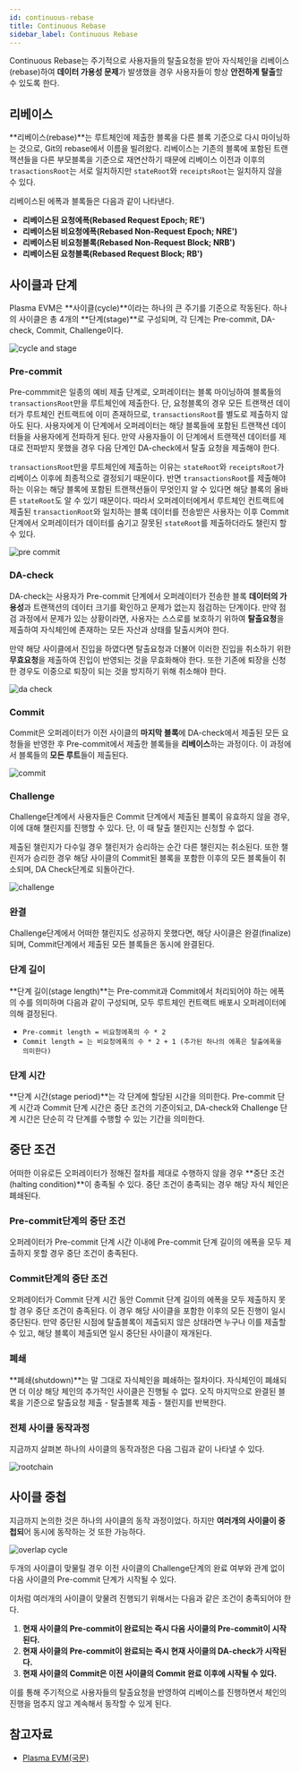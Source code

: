 ```yaml
---
id: continuous-rebase
title: Continuous Rebase
sidebar_label: Continuous Rebase
---
```


Continuous Rebase는 주기적으로 사용자들의 탈출요청을 받아 자식체인을 리베이스(rebase)하여 **데이터 가용성 문제**가 발생했을 경우 사용자들이 항상 **안전하게 탈출**할 수 있도록 한다. 


## 리베이스
**리베이스(rebase)**는 루트체인에 제출한 블록을 다른 블록 기준으로 다시 마이닝하는 것으로, Git의 rebase에서 이름을 빌려왔다. 리베이스는 기존의 블록에 포함된 트랜잭션들을 다른 부모블록을 기준으로 재연산하기 때문에 리베이스 이전과 이후의 `trasactionsRoot`는 서로 일치하지만 `stateRoot`와 `receiptsRoot`는 일치하지 않을 수 있다.

리베이스된 에폭과 블록들은 다음과 같이 나타낸다.

- **리베이스된 요청에폭(Rebased Request Epoch; RE')**
- **리베이스된 비요청에폭(Rebased Non-Request Epoch; NRE')**
- **리베이스된 비요청블록(Rebased Non-Request Block; NRB')**
- **리베이스된 요청블록(Rebased Request Block; RB')**


## 사이클과 단계
Plasma EVM은 **사이클(cycle)**이라는 하나의 큰 주기를 기준으로 작동된다. 하나의 사이클은 총 4개의 **단계(stage)**로 구성되며, 각 딘계는 Pre-commit, DA-check, Commit, Challenge이다.

![cycle and stage](assets/learn_advanced_cycle.png)


### Pre-commit
Pre-commmit은 일종의 예비 제출 단계로, 오퍼레이터는 블록 마이닝하여 블록들의 `transactionsRoot`만을 루트체인에 제출한다. 단, 요청블록의 경우 모든 트랜잭션 데이터가 루트체인 컨트랙트에 이미 존재하므로, `transactionsRoot`를 별도로 제출하지 않아도 된다. 사용자에게 이 단계에서 오퍼레이터는 해당 블록들에 포함된 트랜잭션 데이터들을 사용자에게 전파하게 된다. 만약 사용자들이 이 단계에서 트랜잭션 데이터를 제대로 전파받지 못했을 경우 다음 단계인 DA-check에서 탈출 요청을 제출해야 한다. 

`transactionsRoot`만을 루트체인에 제출하는 이유는 `stateRoot`와 `receiptsRoot`가 리베이스 이후에 최종적으로 결정되기 때문이다. 반면 `transactionsRoot`를 제출해야 하는 이유는 해당 블록에 포함된 트랜잭션들이 무엇인지 알 수 있다면 해당 블록의 올바른 `stateRoot`도 알 수 있기 때문이다. 따라서 오퍼레이터에게서 루트체인 컨트랙트에 제출된 `transactionRoot`와 일치하는 블록 데이터를 전송받은 사용자는 이후 Commit단계에서 오퍼레이터가 데이터를 숨기고 잘못된 `stateRoot`를 제출하더라도 챌린지 할 수 있다.

![pre commit](assets/learn_advanced_pre_commit.png)


### DA-check
DA-check는 사용자가 Pre-commit 단계에서 오퍼레이터가 전송한 블록 **데이터의 가용성**과 트랜잭션의 데이터 크기를 확인하고 문제가 없는지 점검하는 단계이다. 만약 점검 과정에서 문제가 있는 상황이라면, 사용자는 스스로를 보호하기 위하여 **탈출요청**을 제출하여 자식체인에 존재하는 모든 자산과 상태를 탈출시켜야 한다.

만약 해당 사이클에서 진입을 하였다면 탈출요청과 더불어 이러한 진입을 취소하기 위한 **무효요청**을 제출하여 진입이 반영되는 것을 무효화해야 한다. 또한 기존에 퇴장을 신청한 경우도 이중으로 퇴장이 되는 것을 방지하기 위해 취소해야 한다.


![da check](assets/learn_advanced_da_check.png)


### Commit
Commit은 오퍼레이터가 이전 사이클의 **마지막 블록**에 DA-check에서 제출된 모든 요청들을 반영한 후 Pre-commit에서 제출한 블록들을 **리베이스**하는 과정이다. 이 과정에서 블록들의 **모든 루트**들이 제출된다.

![commit](assets/learn_advanced_commit.png)


### Challenge
Challenge단계에서 사용자들은 Commit 단계에서 제출된 블록이 유효하지 않을 경우, 이에 대해 챌린지를 진행할 수 있다. 단, 이 때 탈출 챌린지는 신청할 수 없다.

제출된 챌린지가 다수일 경우 챌린저가 승리하는 순간 다른 챌린지는 취소된다. 또한 챌린저가 승리한 경우 해당 사이클의 Commit된 블록을 포함한 이후의 모든 블록들이 취소되며, DA Check단계로 되돌아간다. 

![challenge](assets/learn_advanced_challenge.png)


### 완결
Challenge단계에서 어떠한 챌린지도 성공하지 못했다면, 해당 사이클은 완결(finalize)되며, Commit단계에서 제출된 모든 블록들은 동시에 완결된다.

### 단계 길이
**단계 길이(stage length)**는 Pre-commit과 Commit에서 처리되어야 하는 에폭의 수를 의미하며 다음과 같이 구성되며, 모두 루트체인 컨트랙트 배포시 오퍼레이터에 의해 결정된다.

- `Pre-commit length = 비요청에폭의 수 * 2`
- `Commit length = 는 비요청에폭의 수 * 2 + 1 (추가된 하나의 에폭은 탈출에폭을 의미한다)`

### 단계 시간
**단계 시간(stage period)**는 각 단계에 할당된 시간을 의미한다. Pre-commit 단계 시간과 Commit 단계 시간은 중단 조건의 기준이되고, DA-check와 Challenge 단계 시간은 단순히 각 단계를 수행할 수 있는 기간을 의미한다.


## 중단 조건
어떠한 이유로든 오퍼레이터가 정해진 절차를 제대로 수행하지 않을 경우 **중단 조건(halting condition)**이 충족될 수 있다. 중단 조건이 충족되는 경우 해당 자식 체인은 폐쇄된다.

### Pre-commit단계의 중단 조건
오퍼레이터가 Pre-commit 단계 시간 이내에 Pre-commit 단계 길이의 에폭을 모두 제출하지 못할 경우 중단 조건이 충족된다.

### Commit단계의 중단 조건
오퍼레이터가 Commit 단계 시간 동안 Commit 단계 길이의 에폭을 모두 제출하지 못할 경우 중단 조건이 충족된다. 이 경우 해당 사이클을 포함한 이후의 모든 진행이 일시 중단된다. 만약 중단된 시점에 탈출블록이 제출되지 않은 상태라면 누구나 이를 제출할 수 있고, 해당 블록이 제출되면 일시 중단된 사이클이 재개된다.

### 폐쇄
**폐쇄(shutdown)**는 말 그대로 자식체인을 폐쇄하는 절차이다. 자식체인이 폐쇄되면 더 이상 해당 체인의 추가적인 사이클은 진행될 수 없다. 오직 마지막으로 완결된 블록을 기준으로 탈출요청 제출 - 탈출블록 제출 - 챌린지를 반복한다.


### 전체 사이클 동작과정
지금까지 살펴본 하나의 사이클의 동작과정은 다음 그림과 같이 나타낼 수 있다.

![rootchain](assets/learn_advanced_rootchain.png)


## 사이클 중첩
지금까지 논의한 것은 하나의 사이클의 동작 과정이었다. 하지만 **여러개의 사이클이 중첩되**어 동시에 동작하는 것 또한 가능하다.

![overlap cycle](assets/learn_advanced_overlap_cycle.png)

두개의 사이클이 맞물릴 경우 이전 사이클의 Challenge단계의 완료 여부와 관계 없이 다음 사이클의 Pre-commit 단계가 시작될 수 있다.

이처럼 여러개의 사이클이 맞물려 진행되기 위해서는 다음과 같은 조건이 충족되어야 한다.

1. **현재 사이클의 Pre-commit이 완료되는 즉시 다음 사이클의 Pre-commit이 시작된다.**
2. **현재 사이클의 Pre-commit이 완료되는 즉시 현재 사이클의 DA-check가 시작된다.**
3. **현재 사이클의 Commit은 이전 사이클의 Commit 완료 이후에 시작될 수 있다.**

이를 통해 주기적으로 사용자들의 탈출요청을 반영하여 리베이스를 진행하면서 체인의 진행을 멈추지 않고 계속해서 동작할 수 있게 된다.

## 참고자료
- [Plasma EVM(국문)](https://onther-tech.github.io/papers/tech-paper-kr.pdf)